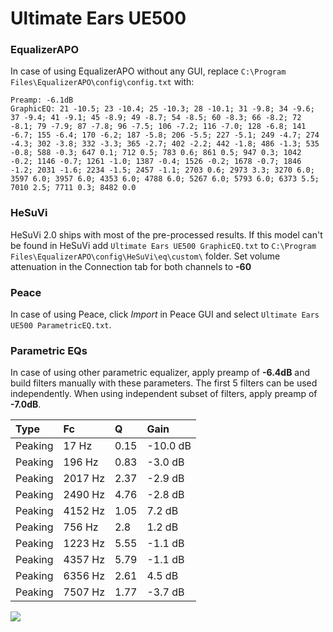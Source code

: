 # Ultimate Ears UE500

### EqualizerAPO
In case of using EqualizerAPO without any GUI, replace `C:\Program Files\EqualizerAPO\config\config.txt`
with:
```
Preamp: -6.1dB
GraphicEQ: 21 -10.5; 23 -10.4; 25 -10.3; 28 -10.1; 31 -9.8; 34 -9.6; 37 -9.4; 41 -9.1; 45 -8.9; 49 -8.7; 54 -8.5; 60 -8.3; 66 -8.2; 72 -8.1; 79 -7.9; 87 -7.8; 96 -7.5; 106 -7.2; 116 -7.0; 128 -6.8; 141 -6.7; 155 -6.4; 170 -6.2; 187 -5.8; 206 -5.5; 227 -5.1; 249 -4.7; 274 -4.3; 302 -3.8; 332 -3.3; 365 -2.7; 402 -2.2; 442 -1.8; 486 -1.3; 535 -0.8; 588 -0.3; 647 0.1; 712 0.5; 783 0.6; 861 0.5; 947 0.3; 1042 -0.2; 1146 -0.7; 1261 -1.0; 1387 -0.4; 1526 -0.2; 1678 -0.7; 1846 -1.2; 2031 -1.6; 2234 -1.5; 2457 -1.1; 2703 0.6; 2973 3.3; 3270 6.0; 3597 6.0; 3957 6.0; 4353 6.0; 4788 6.0; 5267 6.0; 5793 6.0; 6373 5.5; 7010 2.5; 7711 0.3; 8482 0.0
```

### HeSuVi
HeSuVi 2.0 ships with most of the pre-processed results. If this model can't be found in HeSuVi add
`Ultimate Ears UE500 GraphicEQ.txt` to `C:\Program Files\EqualizerAPO\config\HeSuVi\eq\custom\` folder.
Set volume attenuation in the Connection tab for both channels to **-60**

### Peace
In case of using Peace, click *Import* in Peace GUI and select `Ultimate Ears UE500 ParametricEQ.txt`.

### Parametric EQs
In case of using other parametric equalizer, apply preamp of **-6.4dB** and build filters manually
with these parameters. The first 5 filters can be used independently.
When using independent subset of filters, apply preamp of **-7.0dB**.

| Type    | Fc      |    Q | Gain     |
|:--------|:--------|:-----|:---------|
| Peaking | 17 Hz   | 0.15 | -10.0 dB |
| Peaking | 196 Hz  | 0.83 | -3.0 dB  |
| Peaking | 2017 Hz | 2.37 | -2.9 dB  |
| Peaking | 2490 Hz | 4.76 | -2.8 dB  |
| Peaking | 4152 Hz | 1.05 | 7.2 dB   |
| Peaking | 756 Hz  | 2.8  | 1.2 dB   |
| Peaking | 1223 Hz | 5.55 | -1.1 dB  |
| Peaking | 4357 Hz | 5.79 | -1.1 dB  |
| Peaking | 6356 Hz | 2.61 | 4.5 dB   |
| Peaking | 7507 Hz | 1.77 | -3.7 dB  |

![](https://raw.githubusercontent.com/jaakkopasanen/AutoEq/master/results/headphonecom/sbaf-serious/Ultimate%20Ears%20UE500/Ultimate%20Ears%20UE500.png)
